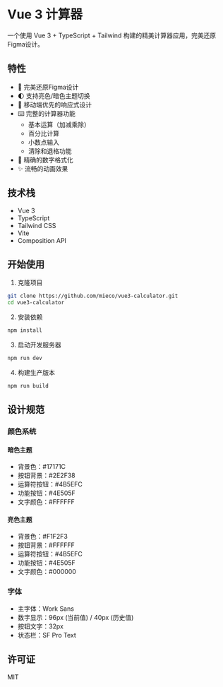 # Vue 3 计算器

一个使用 Vue 3 + TypeScript + Tailwind 构建的精美计算器应用，完美还原Figma设计。

## 特性

- 🎨 完美还原Figma设计
- 🌓 支持亮色/暗色主题切换
- 📱 移动端优先的响应式设计
- ⌨️ 完整的计算器功能
  - 基本运算（加减乘除）
  - 百分比计算
  - 小数点输入
  - 清除和退格功能
- 🎯 精确的数字格式化
- ✨ 流畅的动画效果

## 技术栈

- Vue 3
- TypeScript
- Tailwind CSS
- Vite
- Composition API

## 开始使用

1. 克隆项目
```bash
git clone https://github.com/mieco/vue3-calculator.git
cd vue3-calculator
```

2. 安装依赖
```bash
npm install
```

3. 启动开发服务器
```bash
npm run dev
```

4. 构建生产版本
```bash
npm run build
```

## 设计规范

### 颜色系统

#### 暗色主题
- 背景色：#17171C
- 按钮背景：#2E2F38
- 运算符按钮：#4B5EFC
- 功能按钮：#4E505F
- 文字颜色：#FFFFFF

#### 亮色主题
- 背景色：#F1F2F3
- 按钮背景：#FFFFFF
- 运算符按钮：#4B5EFC
- 功能按钮：#4E505F
- 文字颜色：#000000

### 字体

- 主字体：Work Sans
- 数字显示：96px (当前值) / 40px (历史值)
- 按钮文字：32px
- 状态栏：SF Pro Text

## 许可证

MIT